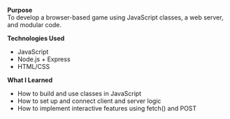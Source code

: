 **Purpose**  
To develop a browser-based game using JavaScript classes, a web server, and modular code.

**Technologies Used**  
- JavaScript  
- Node.js + Express  
- HTML/CSS  

**What I Learned**  
- How to build and use classes in JavaScript  
- How to set up and connect client and server logic  
- How to implement interactive features using fetch() and POST  
